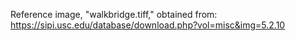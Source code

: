 Reference image, "walkbridge.tiff," obtained from: https://sipi.usc.edu/database/download.php?vol=misc&img=5.2.10
